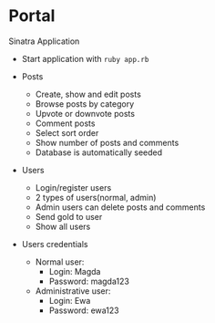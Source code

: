 # Portal

Sinatra Application

* Start application with `ruby app.rb`


* Posts
  * Create, show and edit posts
  * Browse posts by category
  * Upvote or downvote posts
  * Comment posts
  * Select sort order
  * Show number of posts and comments
  * Database is automatically seeded
  
    
* Users
  * Login/register users
  * 2 types of users(normal, admin)
  * Admin users can delete posts and comments
  * Send gold to user
  * Show all users
  
  
* Users credentials
  * Normal user:
    * Login: Magda
    * Password: magda123
  * Administrative user:
    * Login: Ewa
    * Password: ewa123

